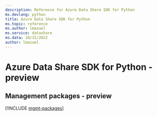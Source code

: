 ```yaml
---
description: Reference for Azure Data Share SDK for Python
ms.devlang: python
title: Azure Data Share SDK for Python
ms.topic: reference
ms.author: lmazuel
ms.service: datashare
ms.data: 10/31/2022
author: lmazuel
---
```

# Azure Data Share SDK for Python - preview

## Management packages - preview
[!INCLUDE [mgmt-packages](data-share-mgmt-index.md)]
